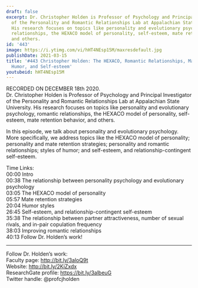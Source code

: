 ```yaml
---
draft: false
excerpt: Dr. Christopher Holden is Professor of Psychology and Principal Investigator
  of the Personality and Romantic Relationships Lab at Appalachian State University.
  His research focuses on topics like personality and evolutionary psychology, romantic
  relationships, the HEXACO model of personality, self-esteem, mate retention behavior,
  and others.
id: '443'
image: https://i.ytimg.com/vi/hHT4NEsp15M/maxresdefault.jpg
publishDate: 2021-03-15
title: '#443 Christopher Holden: The HEXACO, Romantic Relationships, Mate Retention,
  Humor, and Self-esteem'
youtubeid: hHT4NEsp15M
---
```

<div class="timelinks">

RECORDED ON DECEMBER 18th 2020.  
Dr. Christopher Holden is Professor of Psychology and Principal Investigator of the Personality and Romantic Relationships Lab at Appalachian State University. His research focuses on topics like personality and evolutionary psychology, romantic relationships, the HEXACO model of personality, self-esteem, mate retention behavior, and others.

In this episode, we talk about personality and evolutionary psychology. More specifically, we address topics like the HEXACO model of personality; personality and mate retention strategies; personality and romantic relationships; styles of humor; and self-esteem, and relationship-contingent self-esteem.

Time Links:  
<time>00:00</time> Intro  
<time>00:38</time> The relationship between personality psychology and evolutionary psychology  
<time>03:05</time> The HEXACO model of personality  
<time>05:57</time> Mate retention strategies  
<time>20:04</time> Humor styles  
<time>26:45</time> Self-esteem, and relationship-contingent self-esteem  
<time>35:38</time> The relationship between partner attractiveness, number of sexual rivals, and in-pair copulation frequency  
<time>38:03</time> Improving romantic relationships  
<time>40:13</time> Follow Dr. Holden’s work!

---

Follow Dr. Holden’s work:  
Faculty page: http://bit.ly/3aloQ9t  
Website: http://bit.ly/2KiZxdx  
ResearchGate profile: https://bit.ly/3albeuG  
Twitter handle: @profcjholden
</div>

